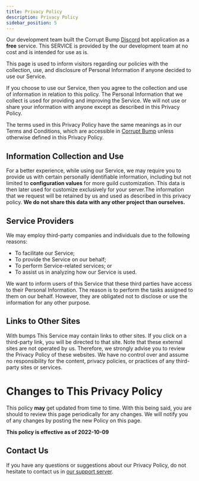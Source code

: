 ```yaml
---
title: Privacy Policy
description: Privacy Policy
sidebar_position: 5
---
```


Our development team built the Corrupt Bump [Discord](https://discord.com) bot application as a **free** service. This SERVICE is provided by the our development team at no cost and is intended for use as is.

This page is used to inform visitors regarding our policies with the collection, use, and disclosure of Personal Information if anyone decided to use our Service.

If you choose to use our Service, then you agree to the collection and use of information in relation to this policy. The Personal Information that we collect is used for providing and improving the Service. We will not use or share your information with anyone except as described in this Privacy Policy.

The terms used in this Privacy Policy have the same meanings as in our Terms and Conditions, which are accessible in [Corrupt Bump](https://discordapp.com/api/oauth2/authorize?client_id=699101991372193813&permissions=388289&scope=bot) unless otherwise defined in this Privacy Policy.

## Information Collection and Use

For a better experience, while using our Service, we may require you to provide us with certain personally identifiable information, including but not limited to **configuration values** for more guild customization. This data is then later used for customize exclusively for your server.The information that we request will be retained by us and used as described in this privacy policy. __We do not share this data with any other project than ourselves.__

## Service Providers

We may employ third-party companies and individuals due to the following reasons:

*   To facilitate our Service;
*   To provide the Service on our behalf;
*   To perform Service-related services; or
*   To assist us in analyzing how our Service is used.

We want to inform users of this Service that these third parties have access to their Personal Information. The reason is to perform the tasks assigned to them on our behalf. However, they are obligated not to disclose or use the information for any other purpose.

## Links to Other Sites

With bumps 
This Service may contain links to other sites. If you click on a third-party link, you will be directed to that site. Note that these external sites are not operated by us. Therefore, we strongly advise you to review the Privacy Policy of these websites. We have no control over and assume no responsibility for the content, privacy policies, or practices of any third-party sites or services.

# Changes to This Privacy Policy

This policy **may** get updated from time to time. With this being said, you are should to review this page periodically for any changes. We will notify you of any changes by posting the new Policy on this page.

**This policy is effective as of 2022-10-09**

## Contact Us

If you have any questions or suggestions about our Privacy Policy, do not hesitate to contact us in [our support server](https://discord.gg/nEesaZGqPc).